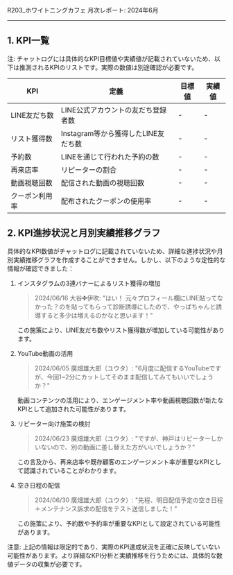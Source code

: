 R203_ホワイトニングカフェ 月次レポート: 2024年6月

---

## 1. KPI一覧

注: チャットログには具体的なKPI目標値や実績値が記載されていないため、以下は推測されるKPIのリストです。実際の数値は別途確認が必要です。

| KPI | 定義 | 目標値 | 実績値 |
|-----|------|--------|--------|
| LINE友だち数 | LINE公式アカウントの友だち登録者数 | - | - |
| リスト獲得数 | Instagram等から獲得したLINE友だち数 | - | - |
| 予約数 | LINEを通じて行われた予約の数 | - | - |
| 再来店率 | リピーターの割合 | - | - |
| 動画視聴回数 | 配信された動画の視聴回数 | - | - |
| クーポン利用率 | 配布されたクーポンの使用率 | - | - |

## 2. KPI進捗状況と月別実績推移グラフ

具体的なKPI数値がチャットログに記載されていないため、詳細な進捗状況や月別実績推移グラフを作成することができません。しかし、以下のような定性的な情報が確認できました：

1. インスタグラムの3連バナーによるリスト獲得の増加
   
   > 2024/06/16 大谷✤伊吹: "はい！ 元々プロフィール欄にLINE貼ってなかった？のを貼ってもらって診断誘導にしたので、やっぱちゃんと誘導すると多少は増えるのかなと思います！"

   この施策により、LINE友だち数やリスト獲得数が増加している可能性があります。

2. YouTube動画の活用

   > 2024/06/05 廣畑雄大郎（ユウタ）: "6月度に配信するYouTubeですが、今回1~2分にカットしてそのまま配信してみてもいいでしょうか？"

   動画コンテンツの活用により、エンゲージメント率や動画視聴回数が新たなKPIとして追加された可能性があります。

3. リピーター向け施策の検討

   > 2024/06/23 廣畑雄大郎（ユウタ）: "ですが、神戸はリピーターしかいないので、別の動画に差し替えた方がいいでしょうか？"

   この言及から、再来店率や既存顧客のエンゲージメント率が重要なKPIとして認識されていることがわかります。

4. 空き日程の配信

   > 2024/06/30 廣畑雄大郎（ユウタ）: "先程、明日配信予定の空き日程＋メンテナンス訴求の配信をテスト送信しました！"

   この施策により、予約数や予約率が重要なKPIとして設定されている可能性があります。

注意: 上記の情報は限定的であり、実際のKPI達成状況を正確に反映していない可能性があります。より詳細なKPI分析と実績推移を行うためには、具体的な数値データの収集が必要です。